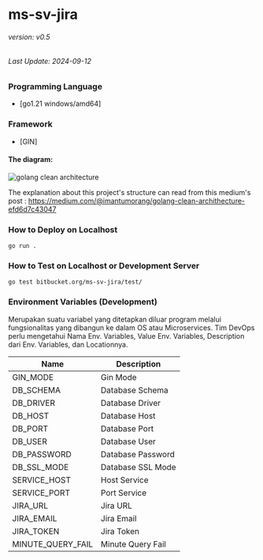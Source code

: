 # ms-sv-jira

###### version: v0.5

###### Last Update: 2024-09-12

### Programming Language

- [go1.21 windows/amd64]

### Framework

- [GIN]

#### The diagram:

![golang clean architecture](clean-architecture.png)

The explanation about this project's structure  can read from this medium's post : https://medium.com/@imantumorang/golang-clean-archithecture-efd6d7c43047

### How to Deploy on Localhost

```
go run .
```

### How to Test on Localhost or Development Server

```
go test bitbucket.org/ms-sv-jira/test/
```

### Environment Variables (Development)
Merupakan suatu variabel yang ditetapkan diluar program melalui fungsionalitas yang dibangun ke dalam OS atau Microservices. Tim DevOps perlu mengetahui Nama Env. Variables, Value Env. Variables, Description dari Env. Variables, dan Locationnya.

| Name                              | Description                                   |
|-----------------------------------|-----------------------------------------------|
| GIN_MODE                          | Gin Mode                                      |
| DB_SCHEMA                         | Database Schema                               |
| DB_DRIVER                         | Database Driver                               |
| DB_HOST                           | Database Host                                 |
| DB_PORT                           | Database Port                                 |
| DB_USER                           | Database User                                 |
| DB_PASSWORD                       | Database Password                             |
| DB_SSL_MODE                       | Database SSL Mode                             |
| SERVICE_HOST                      | Host Service                                  |
| SERVICE_PORT                      | Port Service                                  |
| JIRA_URL                          | Jira URL                                      |
| JIRA_EMAIL                        | Jira Email                                    |
| JIRA_TOKEN                        | Jira Token                                    |
| MINUTE_QUERY_FAIL                 | Minute Query Fail                             |